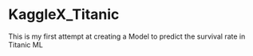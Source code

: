 # KaggleX_Titanic
This is my first attempt at creating a Model to predict the survival rate in Titanic ML 
